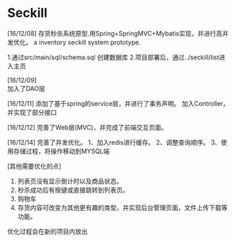 # Seckill
[16/12/08] 
存货秒杀系统原型.用Spring+SpringMVC+Mybatis实现，并进行高并发优化。
a inventory seckill system prototype.

1.通过src/main/sql/schema.sql 创建数据库
2.项目部署后，通过../seckill/list进入主页

[16/12/09]  
  加入了DAO层

[16/12/11]
  添加了基于spring的service层，并进行了事务声明。
  加入Controller，并实现了部分接口

[16/12/12]
    完善了Web层(MVC)，并完成了前端交互页面。

[16/12/14]
  完善了并发优化。
1、加入redis进行缓存。
2、调整查询顺序。
3、使用存储过程，将操作移动到MYSQL端

[其他需要优化的点]
1. 列表页没有显示倒计时以及商品状态。
2. 秒杀成功后有按键或直接跳转到列表页。
3. 购物车
4. 存货内容可改变为其他更有趣的类型，并实现后台管理页面，文件上传下载等功能。

优化过程会在新的项目内放出
